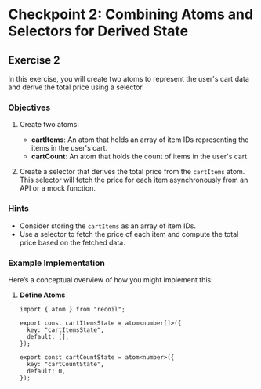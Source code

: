 # Checkpoint 2: Combining Atoms and Selectors for Derived State

## Exercise 2

In this exercise, you will create two atoms to represent the user's cart data and derive the total price using a selector.

### Objectives

1. Create two atoms:

   - **cartItems**: An atom that holds an array of item IDs representing the items in the user's cart.
   - **cartCount**: An atom that holds the count of items in the user's cart.

2. Create a selector that derives the total price from the `cartItems` atom. This selector will fetch the price for each item asynchronously from an API or a mock function.

### Hints

- Consider storing the `cartItems` as an array of item IDs.
- Use a selector to fetch the price of each item and compute the total price based on the fetched data.

### Example Implementation

Here’s a conceptual overview of how you might implement this:

1. **Define Atoms**

   ```tsx
   import { atom } from "recoil";

   export const cartItemsState = atom<number[]>({
     key: "cartItemsState",
     default: [],
   });

   export const cartCountState = atom<number>({
     key: "cartCountState",
     default: 0,
   });
   ```
